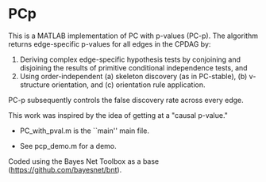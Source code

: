 # PCp

This is a MATLAB implementation of PC with p-values (PC-p). The algorithm returns edge-specific p-values for all edges in the CPDAG by:

1. Deriving complex edge-specific hypothesis tests by conjoining and disjoining the results of primitive conditional independence tests, and
2. Using order-independent (a) skeleton discovery (as in PC-stable), (b) v-structure orientation, and (c) orientation rule application.

PC-p subsequently controls the false discovery rate across every edge. 

This work was inspired by the idea of getting at a "causal p-value."

- PC_with_pval.m is the ``main'' main file.

- See pcp_demo.m for a demo.

Coded using the Bayes Net Toolbox as a base (https://github.com/bayesnet/bnt).
